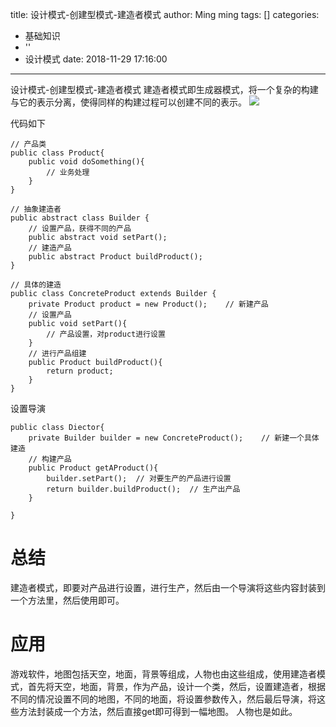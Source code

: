title: 设计模式-创建型模式-建造者模式
author: Ming ming
tags: []
categories:
  - 基础知识
  - ''
  - 设计模式
date: 2018-11-29 17:16:00
---

设计模式-创建型模式-建造者模式
建造者模式即生成器模式，将一个复杂的构建与它的表示分离，使得同样的构建过程可以创建不同的表示。
![](https://melovemingming-1253878077.cos.ap-chengdu.myqcloud.com/blog-image/2018/11/29/0.png)

代码如下
```
// 产品类
public class Product{
	public void doSomething(){
		// 业务处理
	}
}
```
```
// 抽象建造者
public abstract class Builder {
	// 设置产品，获得不同的产品
	public abstract void setPart();
	// 建造产品
	public abstract Product buildProduct();
}
```
```
// 具体的建造
public class ConcreteProduct extends Builder {
	private Product product = new Product();	// 新建产品
	// 设置产品
	public void setPart(){
		// 产品设置，对product进行设置
	}
	// 进行产品组建
	public Product buildProduct(){
		return product;
	}
}
```
设置导演
```
public class Diector{
	private Builder builder = new ConcreteProduct();	// 新建一个具体建造
	// 构建产品
	public Product getAProduct(){
		builder.setPart();	// 对要生产的产品进行设置
		return builder.buildProduct();	// 生产出产品
	}
	
}
```
# 总结
建造者模式，即要对产品进行设置，进行生产，然后由一个导演将这些内容封装到一个方法里，然后使用即可。
# 应用
游戏软件，地图包括天空，地面，背景等组成，人物也由这些组成，使用建造者模式，首先将天空，地面，背景，作为产品，设计一个类，然后，设置建造者，根据不同的情况设置不同的地图，不同的地面，将设置参数传入，然后最后导演，将这些方法封装成一个方法，然后直接get即可得到一幅地图。
人物也是如此。
